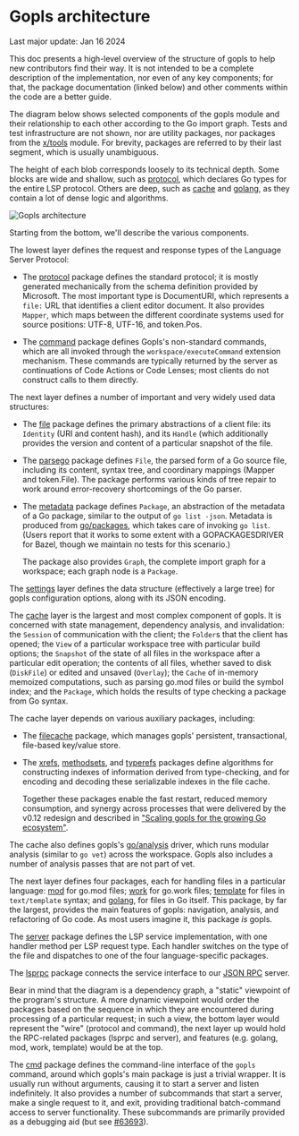 
# Gopls architecture

Last major update: Jan 16 2024

This doc presents a high-level overview of the structure of gopls to
help new contributors find their way. It is not intended to be a
complete description of the implementation, nor even of any key
components; for that, the package documentation (linked below) and
other comments within the code are a better guide.

The diagram below shows selected components of the gopls module and
their relationship to each other according to the Go import graph.
Tests and test infrastructure are not shown, nor are utility packages,
nor packages from the [x/tools] module. For brevity, packages are
referred to by their last segment, which is usually unambiguous.

The height of each blob corresponds loosely to its technical depth.
Some blocks are wide and shallow, such as [protocol], which declares
Go types for the entire LSP protocol. Others are deep, such as [cache]
and [golang], as they contain a lot of dense logic and algorithms.

<!-- Source: https://docs.google.com/drawings/d/1CK6YSLt7G3svRoZf7skJI-lxRol2VI90YOxHcYS0DP4 -->
![Gopls architecture](architecture.svg)

Starting from the bottom, we'll describe the various components.

The lowest layer defines the request and response types of the
Language Server Protocol:

- The [protocol] package defines the standard protocol; it is mostly
  generated mechanically from the schema definition provided by
  Microsoft.
  The most important type is DocumentURI, which represents a `file:`
  URL that identifies a client editor document. It also provides
  `Mapper`, which maps between the different coordinate systems used
  for source positions: UTF-8, UTF-16, and token.Pos.

- The [command] package defines Gopls's non-standard commands, which
  are all invoked through the `workspace/executeCommand` extension
  mechanism. These commands are typically returned by the server as
  continuations of Code Actions or Code Lenses; most clients do not
  construct calls to them directly.

The next layer defines a number of important and very widely used data structures:

- The [file] package defines the primary abstractions of a client
  file: its `Identity` (URI and content hash), and its `Handle` (which
  additionally provides the version and content of a particular
  snapshot of the file.

- The [parsego] package defines `File`, the parsed form of a Go source
  file, including its content, syntax tree, and coordinary mappings
  (Mapper and token.File). The package performs various kinds of tree
  repair to work around error-recovery shortcomings of the Go parser.

- The [metadata] package defines `Package`, an abstraction of the
  metadata of a Go package, similar to the output of `go list -json`.
  Metadata is produced from [go/packages], which takes
  care of invoking `go list`. (Users report that it works to some extent
  with a GOPACKAGESDRIVER for Bazel, though we maintain no tests for this
  scenario.)

  The package also provides `Graph`, the complete import graph for a
  workspace; each graph node is a `Package`.

The [settings] layer defines the data structure (effectively a large
tree) for gopls configuration options, along with its JSON encoding.

The [cache] layer is the largest and most complex component of gopls.
It is concerned with state management, dependency analysis, and invalidation:
the `Session` of communication with the client;
the `Folder`s that the client has opened;
the `View` of a particular workspace tree with particular build
options;
the `Snapshot` of the state of all files in the workspace after a
particular edit operation;
the contents of all files, whether saved to disk (`DiskFile`) or
edited and unsaved (`Overlay`);
the `Cache` of in-memory memoized computations,
such as parsing go.mod files or build the symbol index;
and the `Package`, which holds the results of type checking a package
from Go syntax.

The cache layer depends on various auxiliary packages, including:

- The [filecache] package, which manages gopls' persistent, transactional,
  file-based key/value store.
  
- The [xrefs], [methodsets], and [typerefs] packages define algorithms
  for constructing indexes of information derived from type-checking,
  and for encoding and decoding these serializable indexes in the file
  cache.

  Together these packages enable the fast restart, reduced memory
  consumption, and synergy across processes that were delivered by the
  v0.12 redesign and described in ["Scaling gopls for the growing Go
  ecosystem"](https://go.dev/blog/gopls-scalability).

The cache also defines gopls's [go/analysis] driver, which runs
modular analysis (similar to `go vet`) across the workspace.
Gopls also includes a number of analysis passes that are not part of vet.

The next layer defines four packages, each for handling files in a
particular language:
[mod] for go.mod files;
[work] for go.work files;
[template] for files in `text/template` syntax; and
[golang], for files in Go itself.
This package, by far the largest, provides the main features of gopls:
navigation, analysis, and refactoring of Go code.
As most users imagine it, this package _is_ gopls.

The [server] package defines the LSP service implementation, with one
handler method per LSP request type. Each handler switches on the type
of the file and dispatches to one of the four language-specific
packages.

The [lsprpc] package connects the service interface to our [JSON RPC](jsonrpc2)
server.

Bear in mind that the diagram is a dependency graph, a "static"
viewpoint of the program's structure. A more dynamic viewpoint would
order the packages based on the sequence in which they are encountered
during processing of a particular request; in such a view, the bottom
layer would represent the "wire" (protocol and command), the next
layer up would hold the RPC-related packages (lsprpc and server), and
features (e.g. golang, mod, work, template) would be at the top.

<!--
A dynamic view would be an interesting topic for another article.
This slide deck [requires Google network]
The Life of a (gopls) Query (Oct 2021)
https://docs.google.com/presentation/d/1c8XJaIldzii-F3YvEOPWHK_MQJ_o8ua5Bct1yDa3ZlU
provides useful (if somewhat out of date) information.
-->

The [cmd] package defines the command-line interface of the `gopls`
command, around which gopls's main package is just a trivial wrapper.
It is usually run without arguments, causing it to start a server and
listen indefinitely.
It also provides a number of subcommands that start a server, make a
single request to it, and exit, providing traditional batch-command
access to server functionality. These subcommands are primarily
provided as a debugging aid (but see
[#63693](https://github.com/golang/go/issues/63693)).

[cache]: https://pkg.go.dev/github.com/asahasrabuddhe/tools/gopls@master/internal/cache
[cmd]: https://pkg.go.dev/github.com/asahasrabuddhe/tools/gopls@master/internal/cmd
[command]: https://pkg.go.dev/github.com/asahasrabuddhe/tools/gopls@master/internal/protocol/command
[debug]: https://pkg.go.dev/github.com/asahasrabuddhe/tools/gopls@master/internal/debug
[file]: https://pkg.go.dev/github.com/asahasrabuddhe/tools/gopls@master/internal/file
[filecache]: https://pkg.go.dev/github.com/asahasrabuddhe/tools/gopls@master/internal/filecache
[go/analysis]: https://pkg.go.dev/github.com/asahasrabuddhe/tools@master/go/analysis
[go/packages]: https://pkg.go.dev/github.com/asahasrabuddhe/tools@master/go/packages
[gopls]: https://pkg.go.dev/github.com/asahasrabuddhe/tools/gopls@master
[jsonrpc2]: https://pkg.go.dev/github.com/asahasrabuddhe/tools@master/internal/jsonrpc2
[lsprpc]: https://pkg.go.dev/github.com/asahasrabuddhe/tools/gopls@master/internal/lsprpc
[memoize]: https://github.com/golang/tools/tree/master/internal/memoize
[metadata]: https://pkg.go.dev/github.com/asahasrabuddhe/tools/gopls@master/internal/cache/metadata
[methodsets]: https://pkg.go.dev/github.com/asahasrabuddhe/tools/gopls@master/internal/cache/methodsets
[mod]: https://pkg.go.dev/github.com/asahasrabuddhe/tools/gopls@master/internal/mod
[parsego]: https://pkg.go.dev/github.com/asahasrabuddhe/tools/gopls@master/internal/cache/parsego
[protocol]: https://pkg.go.dev/github.com/asahasrabuddhe/tools/gopls@master/internal/protocol
[server]: https://pkg.go.dev/github.com/asahasrabuddhe/tools/gopls@master/internal/server
[settings]: https://pkg.go.dev/github.com/asahasrabuddhe/tools/gopls@master/internal/settings
[golang]: https://pkg.go.dev/github.com/asahasrabuddhe/tools/gopls@master/internal/golang
[template]: https://pkg.go.dev/github.com/asahasrabuddhe/tools/gopls@master/internal/template
[typerefs]: https://pkg.go.dev/github.com/asahasrabuddhe/tools/gopls@master/internal/cache/typerefs
[work]: https://pkg.go.dev/github.com/asahasrabuddhe/tools/gopls@master/internal/work
[x/tools]: https://github.com/golang/tools@master
[xrefs]: https://pkg.go.dev/github.com/asahasrabuddhe/tools/gopls@master/internal/cache/xrefs
